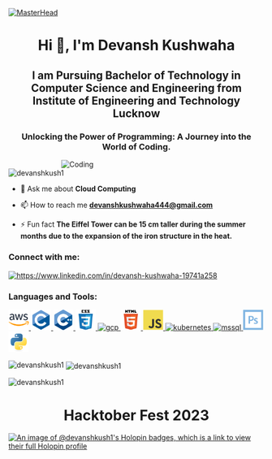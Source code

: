 [![MasterHead](https://i.pinimg.com/originals/76/e9/23/76e9238fca30a0fc41b6f5fac75b516b.jpg)](https://www.linkedin.com/in/devansh-kushwaha-19741a258)
<h1 align="center">Hi 👋, I'm Devansh Kushwaha</h1>
<h2 align="center">I am Pursuing Bachelor of Technology in Computer Science and Engineering from Institute of Engineering and Technology Lucknow</h2>
<h3 align="center">Unlocking the Power of Programming: A Journey into the World of Coding.</h3>
<img align="right" alt="Coding" width="400" src="https://media.tenor.com/rePDfDWO3XoAAAAd/hacking.gif">


<p align="left"> <img src="https://komarev.com/ghpvc/?username=devanshkush1&label=Profile%20views&color=0e75b6&style=flat" alt="devanshkush1" /> </p>


- 💬 Ask me about **Cloud Computing**

- 📫 How to reach me **devanshkushwaha444@gmail.com**

- ⚡ Fun fact **The Eiffel Tower can be 15 cm taller during the summer months due to the expansion of the iron structure in the heat.**

<h3 align="left">Connect with me:</h3>
<p align="left">
<a href="https://linkedin.com/in/https://www.linkedin.com/in/devansh-kushwaha-19741a258" target="blank"><img align="center" src="https://raw.githubusercontent.com/rahuldkjain/github-profile-readme-generator/master/src/images/icons/Social/linked-in-alt.svg" alt="https://www.linkedin.com/in/devansh-kushwaha-19741a258" height="30" width="40" /></a>
</p>

<h3 align="left">Languages and Tools:</h3>
<p align="left"> <a href="https://aws.amazon.com" target="_blank" rel="noreferrer"> <img src="https://raw.githubusercontent.com/devicons/devicon/master/icons/amazonwebservices/amazonwebservices-original-wordmark.svg" alt="aws" width="40" height="40"/> </a> <a href="https://www.cprogramming.com/" target="_blank" rel="noreferrer"> <img src="https://raw.githubusercontent.com/devicons/devicon/master/icons/c/c-original.svg" alt="c" width="40" height="40"/> </a> <a href="https://www.w3schools.com/cpp/" target="_blank" rel="noreferrer"> <img src="https://raw.githubusercontent.com/devicons/devicon/master/icons/cplusplus/cplusplus-original.svg" alt="cplusplus" width="40" height="40"/> </a> <a href="https://www.w3schools.com/css/" target="_blank" rel="noreferrer"> <img src="https://raw.githubusercontent.com/devicons/devicon/master/icons/css3/css3-original-wordmark.svg" alt="css3" width="40" height="40"/> </a> <a href="https://cloud.google.com" target="_blank" rel="noreferrer"> <img src="https://www.vectorlogo.zone/logos/google_cloud/google_cloud-icon.svg" alt="gcp" width="40" height="40"/> </a> <a href="https://www.w3.org/html/" target="_blank" rel="noreferrer"> <img src="https://raw.githubusercontent.com/devicons/devicon/master/icons/html5/html5-original-wordmark.svg" alt="html5" width="40" height="40"/> </a> <a href="https://developer.mozilla.org/en-US/docs/Web/JavaScript" target="_blank" rel="noreferrer"> <img src="https://raw.githubusercontent.com/devicons/devicon/master/icons/javascript/javascript-original.svg" alt="javascript" width="40" height="40"/> </a> <a href="https://kubernetes.io" target="_blank" rel="noreferrer"> <img src="https://www.vectorlogo.zone/logos/kubernetes/kubernetes-icon.svg" alt="kubernetes" width="40" height="40"/> </a> <a href="https://www.microsoft.com/en-us/sql-server" target="_blank" rel="noreferrer"> <img src="https://www.svgrepo.com/show/303229/microsoft-sql-server-logo.svg" alt="mssql" width="40" height="40"/> </a> <a href="https://www.photoshop.com/en" target="_blank" rel="noreferrer"> <img src="https://raw.githubusercontent.com/devicons/devicon/master/icons/photoshop/photoshop-line.svg" alt="photoshop" width="40" height="40"/> </a> <a href="https://www.python.org" target="_blank" rel="noreferrer"> <img src="https://raw.githubusercontent.com/devicons/devicon/master/icons/python/python-original.svg" alt="python" width="40" height="40"/> </a> </p>

<p><img align="left" src="https://github-readme-stats.vercel.app/api/top-langs?username=devanshkush1&show_icons=true&locale=en&layout=compact" alt="devanshkush1" /></p>

<p>&nbsp;<img align="center" src="https://github-readme-stats.vercel.app/api?username=devanshkush1&show_icons=true&locale=en" alt="devanshkush1" /></p>

<p><img align="center" src="https://github-readme-streak-stats.herokuapp.com/?user=devanshkush1&" alt="devanshkush1" /></p>

<h1 align="center">Hacktober Fest 2023 </h1>

[![An image of @devanshkush1's Holopin badges, which is a link to view their full Holopin profile](https://holopin.me/devanshkush1)](https://holopin.io/@devanshkush1)

